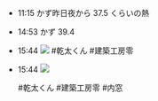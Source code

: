 - 11:15 かず昨日夜から 37.5 くらいの熱
- 14:53 かず 39.4
- 15:44
  ![](Pasted%20Image%2020240819154412.jpeg) #乾太くん #建築工房零
- 15:44
  ![](Pasted%20Image%2020240819154424.jpeg)

  #乾太くん #建築工房零 #内窓
